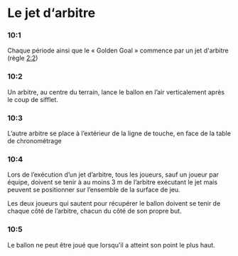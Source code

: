 # Le jet d‘arbitre

### 10:1
Chaque période ainsi que le « Golden Goal » commence par un jet d'arbitre (règle [2:2](#2:2))

### 10:2
Un arbitre, au centre du terrain, lance le ballon en l’air verticalement après le coup de sifflet.

### 10:3
L’autre arbitre se place à l’extérieur de la ligne de touche, en face de la table de chronométrage

### 10:4
Lors de l’exécution d’un jet d’arbitre, tous les joueurs, sauf un joueur par équipe, doivent se tenir à
au moins 3 m de l’arbitre exécutant le jet mais peuvent se positionner sur l’ensemble de la surface
de jeu.

Les deux joueurs qui sautent pour récupérer le ballon doivent se tenir de chaque côté de l’arbitre,
chacun du côté de son propre but.

### 10:5 
Le ballon ne peut être joué que lorsqu'il a atteint son point le plus haut.
